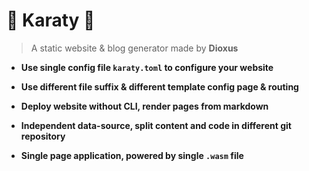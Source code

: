# 🌈 Karaty 🧸

> A static website & blog generator made by **Dioxus**


- **Use single config file `karaty.toml` to configure your website**

- **Use different file suffix & different template config page & routing**

- **Deploy website without CLI, render pages from markdown**

- **Independent data-source, split content and code in different git repository**

- **Single page application, powered by single `.wasm` file**
